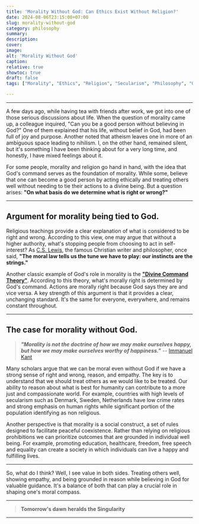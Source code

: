 ```yaml
---
title: 'Morality Without God: Can Ethics Exist Without Religion?'
date: 2024-08-06T23:15:00+07:00
slug: morality-without-god
category: philosophy
summary:
description:
cover:
image:
alt: 'Morality Without God'
caption:
relative: true
showtoc: true
draft: false
tags: ["Morality", "Ethics", "Religion", "Secularism", "Philosophy", "Godless morality", "Atheism", "Moral philosophy", "Humanism", "Ethics debate"]

---
```


---

A few days ago, while having tea with friends after work, we got into one of those serious discussions about life. When the question of morality came up, a colleague inquired, "Can you be a good person without believing in God?" One of them explained that his life, without belief in God, had been full of joy and purpose. Another noted that atheism leaves one in more of an ambiguous space leading to nihilism. I, on the other hand, remained silent, but it's something I have been thinking about for a very long time, and honestly, I have mixed feelings about it.

For some people, morality and religion go hand in hand, with the idea that God's command serves as the foundation of morality. While some, believe that one can become a good person by acting ethically and treating others well without needing to tie their actions to a divine being. But a question arises: **"On what basis do we determine what is right or wrong?"**

---

## Argument for morality being tied to God.

Religious teachings provide a clear explanation of what is considered to be right and wrong. According to this view, one may argue that without a higher authority, what's stopping people from choosing to act in self-interest? As [C.S. Lewis](https://en.wikipedia.org/wiki/C._S._Lewis), the famous Christian writer and philosopher, once said, **"The moral law tells us the tune we have to play: our instincts are the strings."**

Another classic example of God's role in morality is the [**"Divine Command Theory"**](https://iep.utm.edu/divine-command-theory/). According to this theory, what's morally right is determined by God's command. Actions are morally right because God says they are and vice versa. A key strength of this argument is that it provides a clear, unchanging standard. It's the same for everyone, everywhere, and remains constant throughout.

---

## The case for morality without God.

>_**"Morality is not the doctrine of how we may make ourselves happy, but how we may make ourselves worthy of happiness."**_  -- [Immanuel Kant](https://en.wikipedia.org/wiki/Immanuel_Kant)

Many scholars argue that we can be moral even without God if we have a strong sense of right and wrong, reason, and empathy. The key is to understand that we should treat others as we would like to be treated. Our ability to reason about what is best for humanity can contribute to a more just and compassionate world. For example, countries with high levels of secularism such as Denmark, Sweden, Netherlands have low crime rates and strong emphasis on human rights while significant portion of the population identifying as non religious.

Another perspective is that morality is a social construct, a set of rules designed to facilitate peaceful coexistence. Rather than relying on religious prohibitions we can prioritize outcomes that are grounded in individual well being. For example, promoting education, healthcare, freedom, free speech and equality can create a society in which individuals can live a happy and fulfilling lives.

---

So, what do I think? Well, I see value in both sides. Treating others well, showing empathy, and being grounded in reason while believing in God for valuable guidance. It's a balance of both that can play a crucial role in shaping one's moral compass.

---

> **Tomorrow's dawn heralds the Singularity**

---
